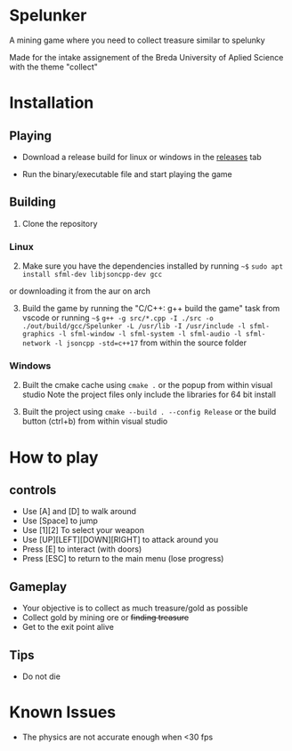 # Spelunker
A mining game where you need to collect treasure similar to spelunky

Made for the intake assignement of the Breda University of Aplied Science
with the theme "collect"

# Installation

## Playing

- Download a release build for linux or windows in the [releases](https://github.com/Twenmod/Portfoliogame/releases) tab

- Run the binary/executable file and start playing the game

## Building

1. Clone the repository

### Linux

2. Make sure you have the dependencies installed by running
`~$` `sudo apt install sfml-dev libjsoncpp-dev gcc`

or downloading it from the aur on arch

3. Build the game by running the "C/C++: g++ build the game" task from vscode or running 
`~$` `g++ -g src/*.cpp -I ./src -o ./out/build/gcc/Spelunker -L /usr/lib -I /usr/include -l sfml-graphics -l sfml-window -l sfml-system -l sfml-audio -l sfml-network -l jsoncpp -std=c++17`
from within the source folder

### Windows

2. Built the cmake cache using `cmake .` or the popup from within visual studio
Note the project files only include the libraries for 64 bit install

4. Built the project using `cmake --build . --config Release` or the build button (ctrl+b) from within visual studio

# How to play

## controls
- Use [A] and [D] to walk around
- Use [Space] to jump
- Use [1][2] To select your weapon
- Use [UP][LEFT][DOWN][RIGHT] to attack around you
- Press [E] to interact (with doors)
- Press [ESC] to return to the main menu (lose progress)

## Gameplay
- Your objective is to collect as much treasure/gold as possible
- Collect gold by mining ore or ~~finding treasure~~
- Get to the exit point alive

## Tips
- Do not die

# Known Issues
- The physics are not accurate enough when <30 fps
